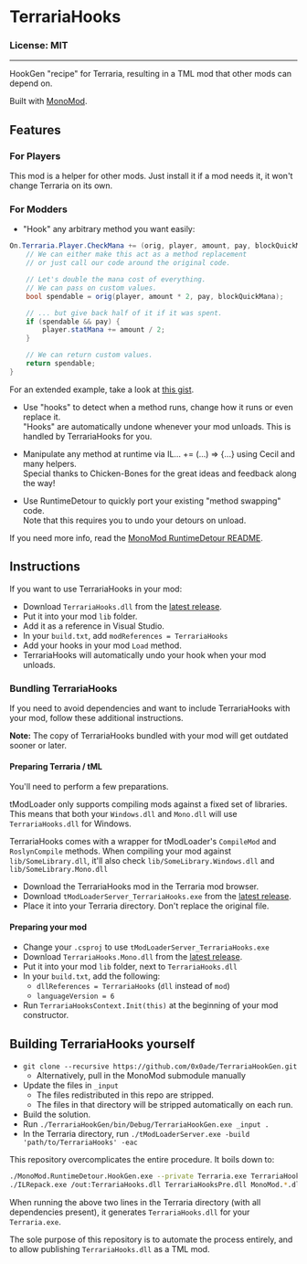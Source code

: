 # TerrariaHooks

### License: MIT

----

HookGen "recipe" for Terraria, resulting in a TML mod that other mods can depend on.

Built with [MonoMod](https://github.com/0x0ade/MonoMod).

## Features

### For Players

This mod is a helper for other mods. Just install it if a mod needs it, it won't change Terraria on its own.

### For Modders

- "Hook" any arbitrary method you want easily:
```cs
On.Terraria.Player.CheckMana += (orig, player, amount, pay, blockQuickMana) => {
	// We can either make this act as a method replacement
	// or just call our code around the original code.

	// Let's double the mana cost of everything.
	// We can pass on custom values.
	bool spendable = orig(player, amount * 2, pay, blockQuickMana);

	// ... but give back half of it if it was spent.
	if (spendable && pay) {
		player.statMana += amount / 2;
	}

	// We can return custom values.
	return spendable;
}
```

For an extended example, take a look at [this gist](https://gist.github.com/0x0ade/1d1013d6ae1ff450aa76f252b0f3b62c).

- Use "hooks" to detect when a method runs, change how it runs or even replace it.  
"Hooks" are automatically undone whenever your mod unloads. This is handled by TerrariaHooks for you.

- Manipulate any method at runtime via IL... += (...) => {...} using Cecil and many helpers.  
Special thanks to Chicken-Bones for the great ideas and feedback along the way!

- Use RuntimeDetour to quickly port your existing "method swapping" code.  
Note that this requires you to undo your detours on unload.

If you need more info, read the [MonoMod RuntimeDetour README](https://github.com/0x0ade/MonoMod/blob/master/README-RuntimeDetour.md).

## Instructions

If you want to use TerrariaHooks in your mod:

- Download `TerrariaHooks.dll` from the [latest release](https://github.com/0x0ade/TerrariaHooks/releases).
- Put it into your mod `lib` folder.
- Add it as a reference in Visual Studio.
- In your `build.txt`, add `modReferences = TerrariaHooks`
- Add your hooks in your mod `Load` method.
- TerrariaHooks will automatically undo your hook when your mod unloads.

### Bundling TerrariaHooks

If you need to avoid dependencies and want to include TerrariaHooks with your mod, follow these additional instructions.

**Note:** The copy of TerrariaHooks bundled with your mod will get outdated sooner or later.

#### Preparing Terraria / tML

You'll need to perform a few preparations.

tModLoader only supports compiling mods against a fixed set of libraries. This means that both your `Windows.dll` and `Mono.dll` will use `TerrariaHooks.dll` for Windows.

TerrariaHooks comes with a wrapper for tModLoader's `CompileMod` and `RoslynCompile` methods. When compiling your mod against `lib/SomeLibrary.dll`, it'll also check `lib/SomeLibrary.Windows.dll` and `lib/SomeLibrary.Mono.dll`

- Download the TerrariaHooks mod in the Terraria mod browser.
- Download `tModLoaderServer_TerrariaHooks.exe` from the [latest release](https://github.com/0x0ade/TerrariaHooks/releases).
- Place it into your Terraria directory. Don't replace the original file.

#### Preparing your mod

- Change your `.csproj` to use `tModLoaderServer_TerrariaHooks.exe`
- Download `TerrariaHooks.Mono.dll` from the [latest release](https://github.com/0x0ade/TerrariaHooks/releases).
- Put it into your mod `lib` folder, next to `TerrariaHooks.dll`
- In your `build.txt`, add the following:
    - `dllReferences = TerrariaHooks` (`dll` instead of `mod`)
    - `languageVersion = 6`
- Run `TerrariaHooksContext.Init(this)` at the beginning of your mod constructor.

## Building TerrariaHooks yourself

- `git clone --recursive https://github.com/0x0ade/TerrariaHookGen.git`
    - Alternatively, pull in the MonoMod submodule manually
- Update the files in `_input`
	- The files redistributed in this repo are stripped.
	- The files in that directory will be stripped automatically on each run.
- Build the solution.
- Run `./TerrariaHookGen/bin/Debug/TerrariaHookGen.exe _input .`
- In the Terraria directory, run `./tModLoaderServer.exe -build 'path/to/TerrariaHooks' -eac`

This repository overcomplicates the entire procedure. It boils down to:
```bash
./MonoMod.RuntimeDetour.HookGen.exe --private Terraria.exe TerrariaHooksPre.dll
./ILRepack.exe /out:TerrariaHooks.dll TerrariaHooksPre.dll MonoMod.*.dll MonoMod.exe
```

When running the above two lines in the Terraria directory (with all dependencies present), it generates `TerrariaHooks.dll` for your `Terraria.exe`.

The sole purpose of this repository is to automate the process entirely, and to allow publishing `TerrariaHooks.dll` as a TML mod.
